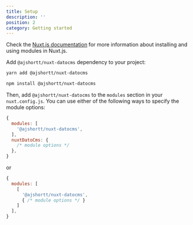 ```yaml
---
title: Setup
description: ''
position: 2
category: Getting started
---
```


<alert type="info">

Check the [Nuxt.js documentation](https://nuxtjs.org/guides/configuration-glossary/configuration-modules) for more information about installing and using modules in Nuxt.js.

</alert>

Add `@ajshortt/nuxt-datocms` dependency to your project:

<code-group>
  <code-block label="Yarn" active>

  ```bash
  yarn add @ajshortt/nuxt-datocms
  ```

  </code-block>
  <code-block label="NPM">

  ```bash
  npm install @ajshortt/nuxt-datocms
  ```

  </code-block>
</code-group>

Then, add `@ajshortt/nuxt-datocms` to the `modules` section in your `nuxt.config.js`. You can use either of the following ways to specify the module options:

```js {}[nuxt.config.js]
{
  modules: [
    '@ajshortt/nuxt-datocms',
  ],
  nuxtDatoCms: {
    /* module options */
  },
}
```

or

```js {}[nuxt.config.js]
{
  modules: [
    [
      '@ajshortt/nuxt-datocms',
      { /* module options */ }
    ]
  ],
}
```

